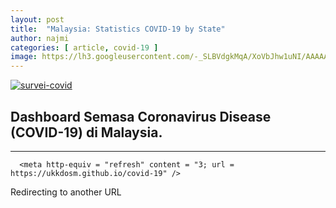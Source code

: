 ```yaml
---
layout: post
title:  "Malaysia: Statistics COVID-19 by State"
author: najmi
categories: [ article, covid-19 ]
image: https://lh3.googleusercontent.com/-_SLBVdgkMqA/XoVbJhw1uNI/AAAAAAAA13Q/o-eiwJ2Oq1IQYyGPCIX8Uok0jNT2lWDFACK8BGAsYHg/s0/2020-04-01.jpg
---
```


[![survei-covid](#)](#)

## Dashboard Semasa Coronavirus Disease (COVID-19) di Malaysia. 

___

      <meta http-equiv = "refresh" content = "3; url = https://ukkdosm.github.io/covid-19" />
   </head>
   <body>
      <p>Redirecting to another URL</p>
   </body>
   


